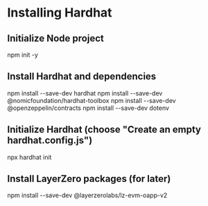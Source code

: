 # Installing Hardhat

## Initialize Node project

npm init -y

## Install Hardhat and dependencies

npm install --save-dev hardhat
npm install --save-dev @nomicfoundation/hardhat-toolbox
npm install --save-dev @openzeppelin/contracts
npm install --save-dev dotenv

## Initialize Hardhat (choose "Create an empty hardhat.config.js")

npx hardhat init

## Install LayerZero packages (for later)

npm install --save-dev @layerzerolabs/lz-evm-oapp-v2
